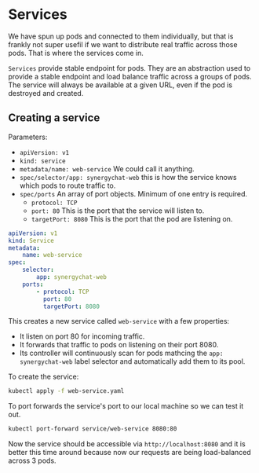 # Services

We have spun up pods and connected to them individually, but that is frankly not
super usefil if we want to distribute real traffic across those pods. That is
where the services come in.

`Services` provide stable endpoint for pods. They are an abstraction used to
provide a stable endpoint and load balance traffic across a groups of pods. The
service will always be available at a given URL, even if the pod is destroyed
and created.

## Creating a service

Parameters:
- `apiVersion: v1`
- `kind: service`
- `metadata/name: web-service` We could call it anything.
- `spec/selector/app: synergychat-web` this is how the service knows which pods
  to route traffic to.
- `spec/ports` An array of port objects. Minimum of one entry is required.
  - `protocol: TCP`
  - `port: 80` This is the port that the service will listen to.
  - `targetPort: 8080` This is the port that the pod are listening on. 


```yaml
apiVersion: v1
kind: Service
metadata:
    name: web-service
spec:
    selector:
        app: synergychat-web
    ports:
        - protocol: TCP
          port: 80
          targetPort: 8080
```

This creates a new service called `web-service` with a few properties:
- It listen on port 80 for incoming traffic.
- It forwards that traffic to pods on listening on their port 8080.
- Its controller will continuously scan for pods mathcing the `app:
  synergychat-web` label selector and automatically add them to its pool.


To create the service:


```bash
kubectl apply -f web-service.yaml
```

To port forwards the service's port to our local machine so we can test it out.


```bash
kubectl port-forward service/web-service 8080:80
```

Now the service should be accessible via `http://localhost:8080` and it is
better this time around because now our requests are being load-balanced across
3 pods.
